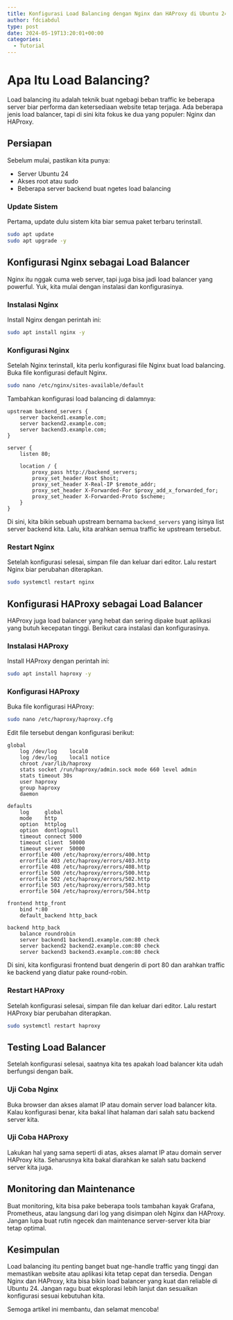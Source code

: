 ```yaml
---
title: Konfigurasi Load Balancing dengan Nginx dan HAProxy di Ubuntu 24
author: fdciabdul
type: post
date: 2024-05-19T13:20:01+00:00
categories:
  - Tutorial
---
```


# Apa Itu Load Balancing?

Load balancing itu adalah teknik buat ngebagi beban traffic ke beberapa server biar performa dan ketersediaan website tetap terjaga. Ada beberapa jenis load balancer, tapi di sini kita fokus ke dua yang populer: Nginx dan HAProxy.

## Persiapan

Sebelum mulai, pastikan kita punya:
- Server Ubuntu 24
- Akses root atau sudo
- Beberapa server backend buat ngetes load balancing

### Update Sistem

Pertama, update dulu sistem kita biar semua paket terbaru terinstall.

```sh
sudo apt update
sudo apt upgrade -y
```

## Konfigurasi Nginx sebagai Load Balancer

Nginx itu nggak cuma web server, tapi juga bisa jadi load balancer yang powerful. Yuk, kita mulai dengan instalasi dan konfigurasinya.

### Instalasi Nginx

Install Nginx dengan perintah ini:

```sh
sudo apt install nginx -y
```

### Konfigurasi Nginx

Setelah Nginx terinstall, kita perlu konfigurasi file Nginx buat load balancing. Buka file konfigurasi default Nginx.

```sh
sudo nano /etc/nginx/sites-available/default
```

Tambahkan konfigurasi load balancing di dalamnya:

```nginx
upstream backend_servers {
    server backend1.example.com;
    server backend2.example.com;
    server backend3.example.com;
}

server {
    listen 80;

    location / {
        proxy_pass http://backend_servers;
        proxy_set_header Host $host;
        proxy_set_header X-Real-IP $remote_addr;
        proxy_set_header X-Forwarded-For $proxy_add_x_forwarded_for;
        proxy_set_header X-Forwarded-Proto $scheme;
    }
}
```

Di sini, kita bikin sebuah upstream bernama `backend_servers` yang isinya list server backend kita. Lalu, kita arahkan semua traffic ke upstream tersebut.

### Restart Nginx

Setelah konfigurasi selesai, simpan file dan keluar dari editor. Lalu restart Nginx biar perubahan diterapkan.

```sh
sudo systemctl restart nginx
```

## Konfigurasi HAProxy sebagai Load Balancer

HAProxy juga load balancer yang hebat dan sering dipake buat aplikasi yang butuh kecepatan tinggi. Berikut cara instalasi dan konfigurasinya.

### Instalasi HAProxy

Install HAProxy dengan perintah ini:

```sh
sudo apt install haproxy -y
```

### Konfigurasi HAProxy

Buka file konfigurasi HAProxy:

```sh
sudo nano /etc/haproxy/haproxy.cfg
```

Edit file tersebut dengan konfigurasi berikut:

```haproxy
global
    log /dev/log    local0
    log /dev/log    local1 notice
    chroot /var/lib/haproxy
    stats socket /run/haproxy/admin.sock mode 660 level admin
    stats timeout 30s
    user haproxy
    group haproxy
    daemon

defaults
    log     global
    mode    http
    option  httplog
    option  dontlognull
    timeout connect 5000
    timeout client  50000
    timeout server  50000
    errorfile 400 /etc/haproxy/errors/400.http
    errorfile 403 /etc/haproxy/errors/403.http
    errorfile 408 /etc/haproxy/errors/408.http
    errorfile 500 /etc/haproxy/errors/500.http
    errorfile 502 /etc/haproxy/errors/502.http
    errorfile 503 /etc/haproxy/errors/503.http
    errorfile 504 /etc/haproxy/errors/504.http

frontend http_front
    bind *:80
    default_backend http_back

backend http_back
    balance roundrobin
    server backend1 backend1.example.com:80 check
    server backend2 backend2.example.com:80 check
    server backend3 backend3.example.com:80 check
```

Di sini, kita konfigurasi frontend buat dengerin di port 80 dan arahkan traffic ke backend yang diatur pake round-robin.

### Restart HAProxy

Setelah konfigurasi selesai, simpan file dan keluar dari editor. Lalu restart HAProxy biar perubahan diterapkan.

```sh
sudo systemctl restart haproxy
```

## Testing Load Balancer

Setelah konfigurasi selesai, saatnya kita tes apakah load balancer kita udah berfungsi dengan baik.

### Uji Coba Nginx

Buka browser dan akses alamat IP atau domain server load balancer kita. Kalau konfigurasi benar, kita bakal lihat halaman dari salah satu backend server kita.

### Uji Coba HAProxy

Lakukan hal yang sama seperti di atas, akses alamat IP atau domain server HAProxy kita. Seharusnya kita bakal diarahkan ke salah satu backend server kita juga.

## Monitoring dan Maintenance

Buat monitoring, kita bisa pake beberapa tools tambahan kayak Grafana, Prometheus, atau langsung dari log yang disimpan oleh Nginx dan HAProxy. Jangan lupa buat rutin ngecek dan maintenance server-server kita biar tetap optimal.

## Kesimpulan

Load balancing itu penting banget buat nge-handle traffic yang tinggi dan memastikan website atau aplikasi kita tetap cepat dan tersedia. Dengan Nginx dan HAProxy, kita bisa bikin load balancer yang kuat dan reliable di Ubuntu 24. Jangan ragu buat eksplorasi lebih lanjut dan sesuaikan konfigurasi sesuai kebutuhan kita.

Semoga artikel ini membantu, dan selamat mencoba!
